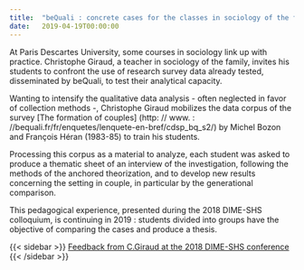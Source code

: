 ```yaml
---
title:  "beQuali : concrete cases for the classes in sociology of the family"
date:   2019-04-19T00:00:00
---
```


At Paris Descartes University, some courses in sociology link up with practice. Christophe Giraud, a teacher in sociology of the family, invites his students to confront the use of research survey data already tested, disseminated by beQuali, to test their analytical capacity.

Wanting to intensify the qualitative data analysis - often neglected in favor of collection methods -, Christophe Giraud mobilizes the data corpus of the survey [The formation of couples] (http: // www. : //bequali.fr/fr/enquetes/lenquete-en-bref/cdsp_bq_s2/) by Michel Bozon and François Héran (1983-85) to train his students.

Processing this corpus as a material to analyze, each student was asked to produce a thematic sheet of an interview of the investigation, following the methods of the anchored theorization, and to develop new results concerning the setting in couple, in particular by the generational comparison.

This pedagogical experience, presented during the 2018 DIME-SHS colloquium, is continuing in 2019 : students divided into groups have the objective of comparing the cases and produce a thesis.

{{< sidebar >}}
[Feedback from C.Giraud at the 2018 DIME-SHS conference](https://bequali.fr/media/ckeditor/uploads/2019/02/13/colloque_dime_pres_cgiraud_gaj68zk.pdf)
{{< /sidebar >}}
